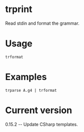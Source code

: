 # trprint

Read stdin and format the grammar.

# Usage

    trformat

# Examples

    trparse A.g4 | trformat

# Current version

0.15.2 -- Update CSharp templates.
